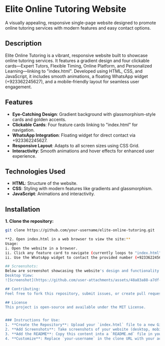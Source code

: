 # Elite Online Tutoring Website

A visually appealing, responsive single-page website designed to promote online tutoring services with modern features and easy contact options.

## Description

Elite Online Tutoring is a vibrant, responsive website built to showcase online tutoring services. It features a gradient design and four clickable cards—Expert Tutors, Flexible Timing, Online Platform, and Personalized Learning—linking to "index.html". Developed using HTML, CSS, and JavaScript, it includes smooth animations, a floating WhatsApp widget (+923362245627), and a mobile-friendly layout for seamless user engagement.

## Features

- **Eye-Catching Design**: Gradient background with glassmorphism-style cards and golden accents.
- **Clickable Cards**: Four feature cards linking to "index.html" for navigation.
- **WhatsApp Integration**: Floating widget for direct contact via +923362245627.
- **Responsive Layout**: Adapts to all screen sizes using CSS Grid.
- **Interactivity**: Smooth animations and hover effects for enhanced user experience.

## Technologies Used

- **HTML**: Structure of the website.
- **CSS**: Styling with modern features like gradients and glassmorphism.
- **JavaScript**: Animations and interactivity.

## Installation

**1. Clone the repository:**
   ```bash
   git clone https://github.com/your-username/elite-online-tutoring.git

**2. Open index.html in a web browser to view the site:**
Usage:
i. Open the website in a browser.
ii. Click any feature card to navigate (currently loops to "index.html").
ii. Use the WhatsApp widget to contact the provided number (+923362245627).

## Screenshots:
Below are screenshot showcasing the website's design and functionality:
Desktop View:
![Screenshot](https://github.com/user-attachments/assets/48a83a88-a7df-49f3-8060-a09719c73fa9)

## Contributing:
Feel free to fork this repository, submit issues, or create pull requests to enhance the project!

## License
This project is open-source and available under the MIT License.


### Instructions for Use:
1. **Create the Repository**: Upload your `index.html` file to a new GitHub repository.
2. **Add Screenshots**: Take screenshots of your website (desktop, mobile, hover effects), create a `screenshots` folder in your repository, and upload the images there. Update the paths in the README (e.g., `screenshots/desktop-view.png`) to match your file names.
3. **Add the README**: Copy this content into a `README.md` file in your repository’s root directory.
4. **Customize**: Replace `your-username` in the clone URL with your actual GitHub username and adjust any other details as needed.





